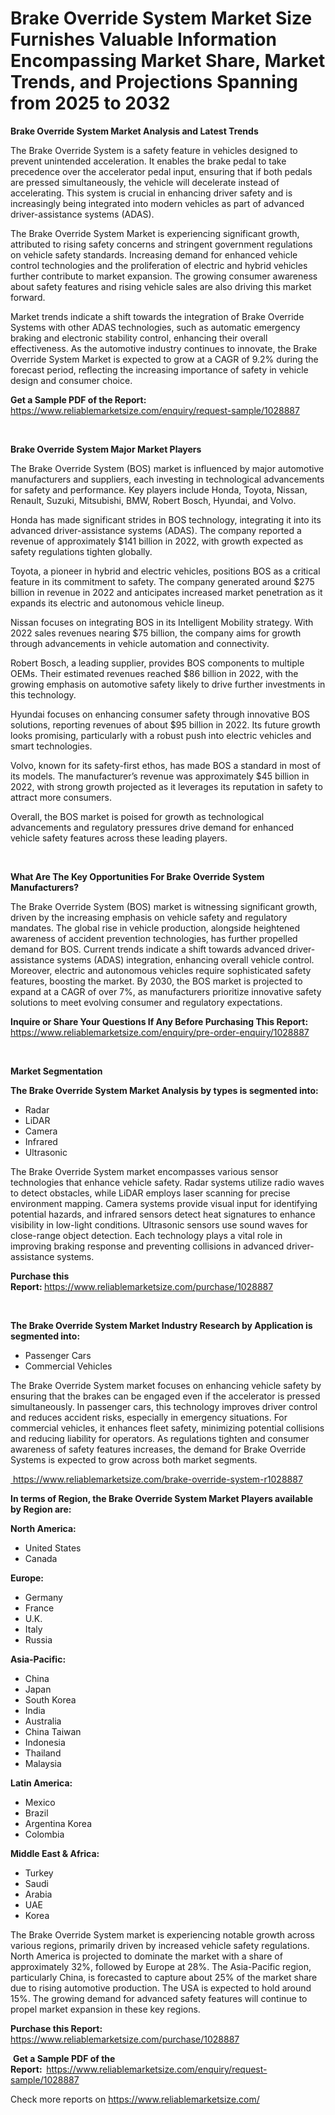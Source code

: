 <p><h1>Brake Override System Market Size Furnishes Valuable Information Encompassing Market Share, Market Trends, and Projections Spanning from 2025 to 2032</h1></p><p><strong>Brake Override System Market Analysis and Latest Trends</strong></p>
<p><p>The Brake Override System is a safety feature in vehicles designed to prevent unintended acceleration. It enables the brake pedal to take precedence over the accelerator pedal input, ensuring that if both pedals are pressed simultaneously, the vehicle will decelerate instead of accelerating. This system is crucial in enhancing driver safety and is increasingly being integrated into modern vehicles as part of advanced driver-assistance systems (ADAS).</p><p>The Brake Override System Market is experiencing significant growth, attributed to rising safety concerns and stringent government regulations on vehicle safety standards. Increasing demand for enhanced vehicle control technologies and the proliferation of electric and hybrid vehicles further contribute to market expansion. The growing consumer awareness about safety features and rising vehicle sales are also driving this market forward.</p><p>Market trends indicate a shift towards the integration of Brake Override Systems with other ADAS technologies, such as automatic emergency braking and electronic stability control, enhancing their overall effectiveness. As the automotive industry continues to innovate, the Brake Override System Market is expected to grow at a CAGR of 9.2% during the forecast period, reflecting the increasing importance of safety in vehicle design and consumer choice.</p></p>
<p><strong>Get a Sample PDF of the Report:&nbsp;</strong> <a href="https://www.reliablemarketsize.com/enquiry/request-sample/1028887?utm_campaign=3298&utm_medium=2&utm_source=Github&utm_content=ia&utm_term=21032025&utm_id=brake-override-system">https://www.reliablemarketsize.com/enquiry/request-sample/1028887</a></p>
<p>&nbsp;</p>
<p><strong>Brake Override System Major Market Players</strong></p>
<p><p>The Brake Override System (BOS) market is influenced by major automotive manufacturers and suppliers, each investing in technological advancements for safety and performance. Key players include Honda, Toyota, Nissan, Renault, Suzuki, Mitsubishi, BMW, Robert Bosch, Hyundai, and Volvo.</p><p>Honda has made significant strides in BOS technology, integrating it into its advanced driver-assistance systems (ADAS). The company reported a revenue of approximately $141 billion in 2022, with growth expected as safety regulations tighten globally.</p><p>Toyota, a pioneer in hybrid and electric vehicles, positions BOS as a critical feature in its commitment to safety. The company generated around $275 billion in revenue in 2022 and anticipates increased market penetration as it expands its electric and autonomous vehicle lineup.</p><p>Nissan focuses on integrating BOS in its Intelligent Mobility strategy. With 2022 sales revenues nearing $75 billion, the company aims for growth through advancements in vehicle automation and connectivity.</p><p>Robert Bosch, a leading supplier, provides BOS components to multiple OEMs. Their estimated revenues reached $86 billion in 2022, with the growing emphasis on automotive safety likely to drive further investments in this technology.</p><p>Hyundai focuses on enhancing consumer safety through innovative BOS solutions, reporting revenues of about $95 billion in 2022. Its future growth looks promising, particularly with a robust push into electric vehicles and smart technologies.</p><p>Volvo, known for its safety-first ethos, has made BOS a standard in most of its models. The manufacturer’s revenue was approximately $45 billion in 2022, with strong growth projected as it leverages its reputation in safety to attract more consumers.</p><p>Overall, the BOS market is poised for growth as technological advancements and regulatory pressures drive demand for enhanced vehicle safety features across these leading players.</p></p>
<p>&nbsp;</p>
<p><strong>What Are The Key Opportunities For Brake Override System Manufacturers?</strong></p>
<p><p>The Brake Override System (BOS) market is witnessing significant growth, driven by the increasing emphasis on vehicle safety and regulatory mandates. The global rise in vehicle production, alongside heightened awareness of accident prevention technologies, has further propelled demand for BOS. Current trends indicate a shift towards advanced driver-assistance systems (ADAS) integration, enhancing overall vehicle control. Moreover, electric and autonomous vehicles require sophisticated safety features, boosting the market. By 2030, the BOS market is projected to expand at a CAGR of over 7%, as manufacturers prioritize innovative safety solutions to meet evolving consumer and regulatory expectations.</p></p>
<p><strong>Inquire or Share Your Questions If Any Before Purchasing This Report:</strong> <a href="https://www.reliablemarketsize.com/enquiry/pre-order-enquiry/1028887?utm_campaign=3298&utm_medium=2&utm_source=Github&utm_content=ia&utm_term=21032025&utm_id=brake-override-system">https://www.reliablemarketsize.com/enquiry/pre-order-enquiry/1028887</a></p>
<p>&nbsp;</p>
<p><strong>Market Segmentation</strong></p>
<p><strong>The Brake Override System Market Analysis by types is segmented into:</strong></p>
<p><ul><li>Radar</li><li>LiDAR</li><li>Camera</li><li>Infrared</li><li>Ultrasonic</li></ul></p>
<p><p>The Brake Override System market encompasses various sensor technologies that enhance vehicle safety. Radar systems utilize radio waves to detect obstacles, while LiDAR employs laser scanning for precise environment mapping. Camera systems provide visual input for identifying potential hazards, and infrared sensors detect heat signatures to enhance visibility in low-light conditions. Ultrasonic sensors use sound waves for close-range object detection. Each technology plays a vital role in improving braking response and preventing collisions in advanced driver-assistance systems.</p></p>
<p><strong>Purchase this Report:&nbsp;</strong><a href="https://www.reliablemarketsize.com/purchase/1028887?utm_campaign=3298&utm_medium=2&utm_source=Github&utm_content=ia&utm_term=21032025&utm_id=brake-override-system">https://www.reliablemarketsize.com/purchase/1028887</a></p>
<p>&nbsp;</p>
<p><strong>The Brake Override System Market Industry Research by Application is segmented into:</strong></p>
<p><ul><li>Passenger Cars</li><li>Commercial Vehicles</li></ul></p>
<p><p>The Brake Override System market focuses on enhancing vehicle safety by ensuring that the brakes can be engaged even if the accelerator is pressed simultaneously. In passenger cars, this technology improves driver control and reduces accident risks, especially in emergency situations. For commercial vehicles, it enhances fleet safety, minimizing potential collisions and reducing liability for operators. As regulations tighten and consumer awareness of safety features increases, the demand for Brake Override Systems is expected to grow across both market segments.</p></p>
<p><a href="https://www.reliablemarketsize.com/brake-override-system-r1028887?utm_campaign=3298&utm_medium=2&utm_source=Github&utm_content=ia&utm_term=21032025&utm_id=brake-override-system">&nbsp;https://www.reliablemarketsize.com/brake-override-system-r1028887</a></p>
<p><strong>In terms of Region, the Brake Override System Market Players available by Region are:</strong></p>
<p>
    <p> <strong> North America: </strong>
        <ul>
            <li>United States</li>
            <li>Canada</li>
        </ul>
        </p> 
    <p> <strong> Europe: </strong>
        <ul>
            <li>Germany</li>
            <li>France</li>
            <li>U.K.</li>
            <li>Italy</li>
            <li>Russia</li>
        </ul>
        </p> 
    <p> <strong> Asia-Pacific: </strong>
        <ul>
            <li>China</li>
            <li>Japan</li>
            <li>South Korea</li>
            <li>India</li>
            <li>Australia</li>
            <li>China Taiwan</li>
            <li>Indonesia</li>
            <li>Thailand</li>
            <li>Malaysia</li>
        </ul>
        </p> 
    <p> <strong> Latin America: </strong>
        <ul>
            <li>Mexico</li>
            <li>Brazil</li>
            <li>Argentina Korea</li>
            <li>Colombia</li>
        </ul>
        </p> 
    <p> <strong> Middle East & Africa: </strong>
        <ul>
            <li>Turkey</li>
            <li>Saudi</li>
            <li>Arabia</li>
            <li>UAE</li>
            <li>Korea</li>
        </ul>
    </p>
    </p>
<p><p>The Brake Override System market is experiencing notable growth across various regions, primarily driven by increased vehicle safety regulations. North America is projected to dominate the market with a share of approximately 32%, followed by Europe at 28%. The Asia-Pacific region, particularly China, is forecasted to capture about 25% of the market share due to rising automotive production. The USA is expected to hold around 15%. The growing demand for advanced safety features will continue to propel market expansion in these key regions.</p></p>
<p><strong>Purchase this Report: </strong><a href="https://www.reliablemarketsize.com/purchase/1028887?utm_campaign=3298&utm_medium=2&utm_source=Github&utm_content=ia&utm_term=21032025&utm_id=brake-override-system">https://www.reliablemarketsize.com/purchase/1028887</a></p>
<p>&nbsp;<strong>Get a Sample PDF of the Report:&nbsp;&nbsp;</strong><a href="https://www.reliablemarketsize.com/enquiry/request-sample/1028887?utm_campaign=3298&utm_medium=2&utm_source=Github&utm_content=ia&utm_term=21032025&utm_id=brake-override-system">https://www.reliablemarketsize.com/enquiry/request-sample/1028887</a></p>
<p><strong></strong></p>
<p>Check more reports on <a href="https://www.reliablemarketsize.com/?utm_campaign=3298&utm_medium=2&utm_source=Github&utm_content=ia&utm_term=21032025&utm_id=brake-override-system">https://www.reliablemarketsize.com/</a></p>